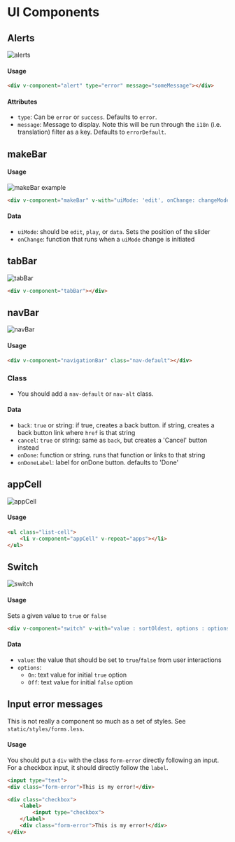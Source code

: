 # UI Components

## Alerts

![alerts](https://k88hudson-screenshots.s3.amazonaws.com/screen-shots/k88mac@2x_2014-12-03_at_10.27.52_AM.png
)

#### Usage

```html
<div v-component="alert" type="error" message="someMessage"></div>
```

#### Attributes

* `type`: Can be `error` or `success`. Defaults to `error`.
* `message`: Message to display. Note this will be run through the `i18n` (i.e. translation) filter as a key. Defaults to `errorDefault`.

## makeBar

#### Usage

![makeBar example](https://k88hudson-screenshots.s3.amazonaws.com/screen-shots/k88mac@2x_2014-12-03_at_10.38.52_AM.png)

```html
<div v-component="makeBar" v-with="uiMode: 'edit', onChange: changeMode"></div>
```

#### Data
* `uiMode`: should be `edit`, `play`, or `data`. Sets the position of the slider
* `onChange`: function that runs when a `uiMode` change is initiated

## tabBar

![tabBar](https://k88hudson-screenshots.s3.amazonaws.com/screen-shots/k88mac@2x_2014-12-03_at_10.59.44_AM.png)

```html
<div v-component="tabBar"></div>
```

## navBar

![navBar](https://k88hudson-screenshots.s3.amazonaws.com/screen-shots/k88mac@2x_2014-12-03_at_10.40.40_AM.png)

#### Usage

```html
<div v-component="navigationBar" class="nav-default"></div>
```

### Class
* You should add a `nav-default` or `nav-alt` class.

#### Data
* `back`: `true` or string: if true, creates a back button. if string, creates a back button link where `href` is that string
* `cancel`: `true` or string: same as `back`, but creates a 'Cancel' button instead
* `onDone`: function or string. runs that function or links to that string
* `onDoneLabel`: label for onDone button. defaults to 'Done'

## appCell

![appCell](https://k88hudson-screenshots.s3.amazonaws.com/screen-shots/k88mac@2x_2014-12-03_at_11.02.09_AM.png)

#### Usage

```html
<ul class="list-cell">
    <li v-component="appCell" v-repeat="apps"></li>
</ul>
```

## Switch

![switch](https://k88hudson-screenshots.s3.amazonaws.com/screen-shots/k88mac@2x_2014-12-03_at_10.53.03_AM.png)

#### Usage
Sets a given value to `true` or `false`

```html
<div v-component="switch" v-with="value : sortOldest, options : options"></div>
```

#### Data
* `value`: the value that should be set to `true`/`false` from user interactions
* `options`:
    * `On`: text value for initial `true` option
    * `Off`: text value for initial `false` option
    
## Input error messages

This is not really a component so much as a set of styles. See `static/styles/forms.less`.

#### Usage

You should put a `div` with the class `form-error` directly following an input. For a checkbox input, it should directly follow the `label`.

```html
<input type="text">
<div class="form-error">This is my error!</div>

<div class="checkbox">
    <label>
        <input type="checkbox">
    </label>
    <div class="form-error">This is my error!</div>
</div>
```
